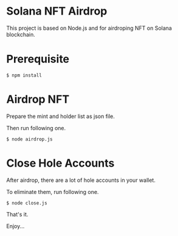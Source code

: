 # Solana NFT Airdrop

This project is based on Node.js and for airdroping NFT on Solana blockchain.

# Prerequisite

```
$ npm install
```

# Airdrop NFT

Prepare the mint and holder list as json file.

Then run following one.

```
$ node airdrop.js
```

# Close Hole Accounts

After airdrop, there are a lot of hole accounts in your wallet.

To eliminate them, run following one.

```
$ node close.js
```

That's it.

Enjoy...